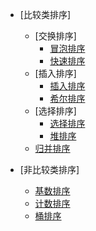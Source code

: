- [比较类排序]
  - [交换排序]
    - [冒泡排序](t1-buble-sort)
    - [快速排序](t5-quick-sort)
  - [插入排序]
    - [插入排序](t3-insertion-sort)
    - [希尔排序](t4-shell-sort)
  - [选择排序]
    - [选择排序](t2-selection-sort) 
    - [堆排序](t6-heap-sort)
  - [归并排序](t7-merge-sort)

- [非比较类排序]
  - [基数排序](t8-radix-sort)
  - [计数排序](t9-count-sort)
  - [桶排序](u1-bucket-sort)